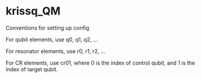 # krissq_QM

Conventions for setting up config

For qubit elements, use q0, q1, q2, ...

For resonator elements, use r0, r1, r2, ...

For CR elements, use cr01, where 0 is the index of control qubit, and 1 is the index of target qubit.

